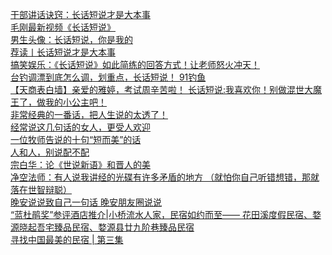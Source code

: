   
[干部讲话诀窍：长话短说才是大本事](http://www.dianyue.me/archives/754/97w29m861iuqt6y8/)  
[毛刚最新视频《长话短说》](http://www.dianyue.me/archives/975/t42sye5d1hrwlqq3/)  
[男生头像：长话短说，你是我的](http://www.dianyue.me/archives/223/4omzs0pucdjpeko6/)  
[荐读丨长话短说才是大本事](http://www.dianyue.me/archives/342/5o367n2ldcpto0k4/)  
[搞笑娱乐：《长话短说》如此简练的回答方式！让老师怒火冲天！](http://www.dianyue.me/archives/070/hdgdk9fl0plex4q0/)  
[台钓调漂到底怎么调，划重点，长话短说！  91钓鱼](http://www.dianyue.me/archives/445/wlhux1aathk4giuj/)  
[【天商表白墙】亲爱的雅婷，考试周辛苦啦！
长话短说:我喜欢你！别做混世大魔王了，做我的小公主吧！](http://www.dianyue.me/archives/310/psoqgdz2jcbufh6i/)  
[非常经典的一番话，把人生说的太透了！](http://www.dianyue.me/archives/236/thhpczbdjkfk94ka/)  
[经常说这几句话的女人，更受人欢迎](http://www.dianyue.me/archives/202/ongq744x1bs7nm6w/)  
[一位牧师告说的十句“短而美”的话](http://www.dianyue.me/archives/951/xrl98ewexncvcdfk/)  
[人和人，别说配不配](http://www.dianyue.me/archives/451/dfwaiosa7wpdf22j/)  
[宗白华：论《世说新语》和晋人的美](http://www.dianyue.me/archives/443/sjm44ltl4cs0gvpv/)  
[净空法师：有人说我讲经的光碟有许多矛盾的地方 （就怕你自己听错想错，那就落在世智辩聪）](http://www.dianyue.me/archives/280/u1wgyvmu9vmqqo89/)  
[晚安说说致自己一句话 晚安朋友圈说说](http://www.dianyue.me/archives/758/93xp3ey37m9ek0nw/)  
[“蓝杜鹃奖”参评酒店推介|小桥流水人家，民宿如约而至——	花田溪度假民宿、婺源晓起吾宅臻品民宿、婺源县廿九阶巷臻品民宿](http://www.dianyue.me/archives/586/g1gf63j9iertlcpm/)  
[寻找中国最美的民宿 | 第三集](http://www.dianyue.me/archives/845/2wgoa3pvo5gxhtqo/)